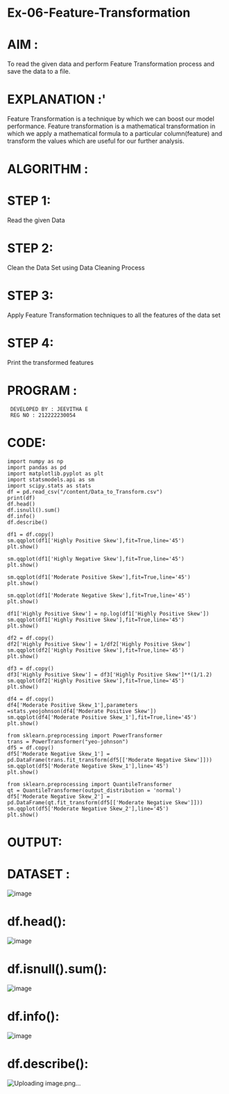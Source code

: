 # Ex-06-Feature-Transformation
# AIM :
To read the given data and perform Feature Transformation process and save the data to a file.

# EXPLANATION :'
Feature Transformation is a technique by which we can boost our model performance. Feature transformation is a mathematical transformation in which we apply a mathematical formula to a particular column(feature) and transform the values which are useful for our further analysis.

# ALGORITHM :
# STEP 1:
Read the given Data

# STEP 2:
Clean the Data Set using Data Cleaning Process

# STEP 3:
Apply Feature Transformation techniques to all the features of the data set

# STEP 4:
Print the transformed features

# PROGRAM :
```
 DEVELOPED BY : JEEVITHA E
 REG NO : 212222230054
 ```
 # CODE:
 ```
import numpy as np
import pandas as pd
import matplotlib.pyplot as plt
import statsmodels.api as sm
import scipy.stats as stats
df = pd.read_csv("/content/Data_to_Transform.csv")
print(df)
df.head()
df.isnull().sum()
df.info()
df.describe()

df1 = df.copy()
sm.qqplot(df1['Highly Positive Skew'],fit=True,line='45')
plt.show()

sm.qqplot(df1['Highly Negative Skew'],fit=True,line='45')
plt.show()

sm.qqplot(df1['Moderate Positive Skew'],fit=True,line='45')
plt.show()

sm.qqplot(df1['Moderate Negative Skew'],fit=True,line='45')
plt.show()

df1['Highly Positive Skew'] = np.log(df1['Highly Positive Skew'])
sm.qqplot(df1['Highly Positive Skew'],fit=True,line='45')
plt.show()

df2 = df.copy()
df2['Highly Positive Skew'] = 1/df2['Highly Positive Skew']
sm.qqplot(df2['Highly Positive Skew'],fit=True,line='45')
plt.show()

df3 = df.copy()
df3['Highly Positive Skew'] = df3['Highly Positive Skew']**(1/1.2)
sm.qqplot(df2['Highly Positive Skew'],fit=True,line='45')
plt.show()

df4 = df.copy()
df4['Moderate Positive Skew_1'],parameters =stats.yeojohnson(df4['Moderate Positive Skew'])
sm.qqplot(df4['Moderate Positive Skew_1'],fit=True,line='45')
plt.show()

from sklearn.preprocessing import PowerTransformer 
trans = PowerTransformer("yeo-johnson")
df5 = df.copy()
df5['Moderate Negative Skew_1'] = pd.DataFrame(trans.fit_transform(df5[['Moderate Negative Skew']]))
sm.qqplot(df5['Moderate Negative Skew_1'],line='45')
plt.show()

from sklearn.preprocessing import QuantileTransformer
qt = QuantileTransformer(output_distribution = 'normal')
df5['Moderate Negative Skew_2'] = pd.DataFrame(qt.fit_transform(df5[['Moderate Negative Skew']]))
sm.qqplot(df5['Moderate Negative Skew_2'],line='45')
plt.show()
```
# OUTPUT:

# DATASET :

![image](https://github.com/Jeevithaelumalai/Ex-06-Feature-Transformation/assets/118708245/746f466e-7c07-4bf9-8a6f-67d019ce4040)

# df.head():

![image](https://github.com/Jeevithaelumalai/Ex-06-Feature-Transformation/assets/118708245/7b3fce58-29d1-491f-ae93-90fc9578caaa)

# df.isnull().sum():

![image](https://github.com/Jeevithaelumalai/Ex-06-Feature-Transformation/assets/118708245/e4a5add0-0d0a-41b8-a8a7-fb33105827c3)

# df.info():

![image](https://github.com/Jeevithaelumalai/Ex-06-Feature-Transformation/assets/118708245/bccc6920-2317-47f8-b37b-f22235960e4b)

# df.describe():
![Uploading image.png…]()




